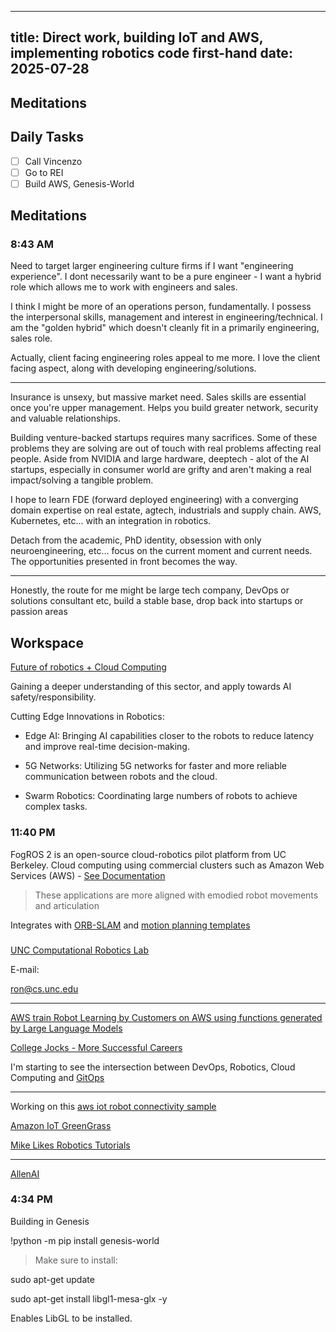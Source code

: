 
---
title: Direct work, building IoT and AWS, implementing robotics code first-hand
date: 2025-07-28
---

## Meditations

## Daily Tasks
- [ ] Call Vincenzo
- [ ] Go to REI
- [ ] Build AWS, Genesis-World

## Meditations

### 8:43 AM

Need to target larger engineering culture firms if I want "engineering experience". I dont necessarily want to be a pure engineer - I want a hybrid role which allows me to work with engineers and sales.

I think I might be more of an operations person, fundamentally. I possess the interpersonal skills, management and interest in engineering/technical. I am the "golden hybrid" which doesn't cleanly fit in a primarily engineering, sales role.

Actually, client facing engineering roles appeal to me more. I love the client facing aspect, along with developing engineering/solutions.

---

Insurance is unsexy, but massive market need. Sales skills are essential once you're upper management. Helps you build greater network, security and valuable relationships.

Building venture-backed startups requires many sacrifices. Some of these problems they are solving are out of touch with real problems affecting real people. Aside from NVIDIA and large hardware, deeptech - alot of the AI startups, especially in consumer world are grifty and aren't making a real impact/solving a tangible problem.

I hope to learn FDE (forward deployed engineering) with a converging domain expertise on real estate, agtech, industrials and supply chain. AWS, Kubernetes, etc... with an integration in robotics.

Detach from the academic, PhD identity, obsession with only neuroengineering, etc... focus on the current moment and current needs. The opportunities presented in front becomes the way.

---

Honestly, the route for me might be large tech company, DevOps or solutions consultant etc, build a stable base, drop back into startups or passion areas

## Workspace

[Future of robotics + Cloud Computing]([https://www.numberanalytics.com/blog/future-of-robotics-cloud-computing](https://www.numberanalytics.com/blog/future-of-robotics-cloud-computing))

Gaining a deeper understanding of this sector, and apply towards AI safety/responsibility.

Cutting Edge Innovations in Robotics:

- Edge AI: Bringing AI capabilities closer to the robots to reduce latency and improve real-time decision-making.

- 5G Networks: Utilizing 5G networks for faster and more reliable communication between robots and the cloud.
- Swarm Robotics: Coordinating large numbers of robots to achieve complex tasks.

### 11:40 PM

FogROS 2 is an open-source cloud-robotics pilot platform from UC Berkeley. Cloud computing using commercial clusters such as Amazon Web Services (AWS) - [See Documentation]([https://berkeleyautomation.github.io/FogROS2/about](https://berkeleyautomation.github.io/FogROS2/about))

> These applications are more aligned with emodied robot movements and articulation

Integrates with [ORB-SLAM]([https://github.com/raulmur/ORB_SLAM2](https://github.com/raulmur/ORB_SLAM2)) and [motion planning templates]([https://robotics.cs.unc.edu/mpt/](https://robotics.cs.unc.edu/mpt/))

###

[UNC Computational Robotics Lab]([https://www.cs.unc.edu/~ron/](https://www.cs.unc.edu/~ron/))

E-mail:

[ron@cs.unc.edu](mailto:ron@cs.unc.edu)


---

[AWS train Robot Learning by Customers on AWS using functions generated by Large Language Models]([https://aws.amazon.com/blogs/industries/how-to-expansively-train-robot-learning-by-customers-on-aws-using-functions-generated-by-large-language-models/](https://aws.amazon.com/blogs/industries/how-to-expansively-train-robot-learning-by-customers-on-aws-using-functions-generated-by-large-language-models/))

[College Jocks - More Successful Careers]([https://fortune.com/2024/11/27/who-earns-more-money-college-jocks-nerds-athletes-research-study/](https://fortune.com/2024/11/27/who-earns-more-money-college-jocks-nerds-athletes-research-study/))

I'm starting to see the intersection between DevOps, Robotics, Cloud Computing and [GitOps]([https://www.gitops.tech/](https://www.gitops.tech/))

---

Working on this [aws iot robot connectivity sample]([https://github.com/aws-samples/aws-iot-robot-connectivity-samples-ros2](https://github.com/aws-samples/aws-iot-robot-connectivity-samples-ros2))

[Amazon IoT GreenGrass]([https://docs.aws.amazon.com/cli/latest/userguide/cli-chap-configure.html](https://docs.aws.amazon.com/cli/latest/userguide/cli-chap-configure.html))

[Mike Likes Robotics Tutorials]([https://mikelikesrobots.github.io/docs/getting-started/intro/](https://mikelikesrobots.github.io/docs/getting-started/intro/))

---

[AllenAI]([https://allenai.org/embodied-ai](https://allenai.org/embodied-ai))

### 4:34 PM

Building in Genesis

!python -m pip install genesis-world

> Make sure to install:

sudo apt-get update

sudo apt-get install libgl1-mesa-glx -y

Enables LibGL to be installed.